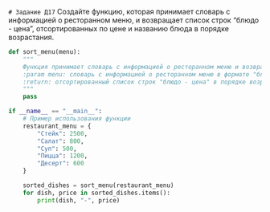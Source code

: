 `# Задание Д17`
Создайте функцию, которая принимает словарь с информацией о ресторанном меню, и возвращает список строк “блюдо - цена”, отсортированных по цене и названию блюда в порядке возрастания.
```python
def sort_menu(menu):
    """
    Функция принимает словарь с информацией о ресторанном меню и возвращает отсортированный список строк "блюдо - цена".
    :param menu: словарь с информацией о ресторанном меню в формате "блюдо - цена"
    :return: отсортированный список строк "блюдо - цена" в порядке возрастания цены и названия блюда
    """
    pass

if __name__ == "__main__":
    # Пример использования функции
    restaurant_menu = {
        "Стейк": 2500,
        "Салат": 800,
        "Суп": 500,
        "Пицца": 1200,
        "Десерт": 600
    }

    sorted_dishes = sort_menu(restaurant_menu)
    for dish, price in sorted_dishes.items():
        print(dish, "-", price)

```
